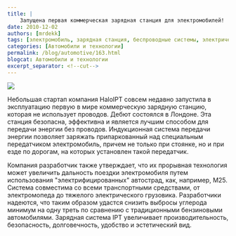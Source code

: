 ```yaml
---
title: |
    Запущена первая коммерческая зарядная станция для электромобилей!
date: 2010-12-02
authors: [mrdekk]
tags: [электромобиль, зарядная станция, беспроводные системы, электричество без проводов, беспроводное электричество]
categories: [Автомобили и технологии]
permalink: /blog/automotive/163.html
blogcat: Автомобили и технологии
excerpt_separator: <!--cut-->
---
```



![](http://itw66.ru/uploads/images/00/00/01/2010/12/02/7ac1e6.png)


Небольшая стартап компания HaloIPT совсем недавно запустила в эксплуатацию первую в мире коммерческую зарядную станцию, которая не использует проводов. Дебют состоялся в Лондоне. Эта станция безопасна, эффективна и является лучшим способом для передачи энергии без проводов. Индукционная система передачи энергии позволяет заряжать припаркованный над специальным передатчиком электромобиль, причем не только при стоянке, но и при езде по дорогам, на которых установлен такой передатчик. 

Компания разработчик также утверждает, что их прорывная технология может увеличить дальность поездки электромобиля путем использования "электрифицированных" автострад, как, например, М25. Система совместима со всеми транспортными средствами, от электромопеда до тяжелого электрического грузовика. Разработчики надеются, что таким образом удастся снизить выбросы углерода минимум на одну треть по сравнению с традиционными бензиновыми автомобилями. Зарядная система IPT увеличивает производительность, безопасность, долговечность, удобство и эстетический вид.
